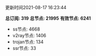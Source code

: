 更新时间2021-08-17 16:23:44

**总订阅: 319**
**总节点: 21995**
**有效节点: 6241**
- ss节点: 4668
- v2ray节点: 1406
- trojan节点: 134
- ssr节点: 33

